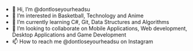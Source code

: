 - 👋 Hi, I’m @dontloseyourheadsu
- 👀 I’m interested in Basketball, Technology and Anime
- 🌱 I’m currently learning C#, Git, Data Structures and Algorithms
- 💞️ I’m looking to collaborate on Mobile Applications, Web development, Desktop Applications and Game Development
- 📫 How to reach me @dontloseyourheadsu on Instagram
